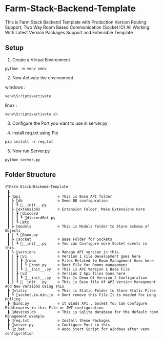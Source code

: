 # Farm-Stack-Backend-Template
This is Farm Stack Backend Template with Production Version Routing Support, Two Way Room Based Communication (Socket IO) All Working With Latest Version Packages Support and Extensible Template

## Setup 

1. Create a Virtual Environment
```
python -m venv venv
```
2. Now Activate the environment

windows :  
```
venv\Scripts\activate
```
linux :
```
venv\Scripts\activate.sh
```

3. Configure the Port you want to use in server.py

4. install req.txt using Pip
```
pip install -r req.txt
```

5. Now run Server.py
```
python server.py
```

## Folder Structure

```
📦Farm-Stack-Backend-Template
 ┣
 ┣ 📂api                 ⊙ This is Base API folder
 ┃ ┣ 📂db                ⊙ Demo DB configuration
 ┃ ┃ ┗ 📜__init__.py
 ┃ ┣ 📂extensions        ⊙ Extension Folder. Make Extensions Here
 ┃ ┃ ┣ 📂discord
 ┃ ┃ ┃ ┗ 📜discordBot.py  
 ┃ ┃ ┗ 📂etc             
 ┃ ┣ 📂models            ⊙ This is Models folder to Store Schema of Objects
 ┃ ┃ ┗ 📜Room.py         
 ┃ ┣ 📂socket            ⊙ Base Folder for Sockets 
 ┃ ┃ ┗ 📜__init__.py     ⊙ You can Configure more Socket events in this. 
 ┃ ┗ 📂versions          ⊙ Manage API version in this.
 ┃ ┃ ┣ 📂v1              ⊙ Version 1 File Development goes here
 ┃ ┃ ┃ ┣ 📂room          ⊙ Files Related to Room Management Goes here
 ┃ ┃ ┃ ┃ ┗ 📜root.py     ⊙ Root File for Rooms management
 ┃ ┃ ┃ ┗ 📜__init__.py   ⊙ This is API Version 1 Base File 
 ┃ ┃ ┣ 📂v2              ⊙ Version 2 Api files Goes here 
 ┃ ┃ ┃ ┗ 📜__init__.py   ⊙ This Is Demo Of Version 2 Configuration
 ┃ ┃ ┗ 📜__init__.py     ⊙ This is Base file Of API Version Management Add New Versions Using This
 ┣ 📂static              ⊙ This is Static Folder to Store Static Files
 ┃ ┗ 📜socket.io.min.js  ⊙ Dont remove this File It is needed For Long Polling
 ┣ 📜bind.py             ⊙ It Binds API , Socket You Can Configure Middlewares in this File or JWT configuration
 ┣ 📜devices.db          ⊙ This is Sqlite database for the default room Management example
 ┣ 📜req.txt             ⊙ Install these Packages
 ┣ 📜server.py           ⊙ Configure Port in this
 ┗ 📜z.bat               ⊙ Auto Start Script for Windows after venv configuration
```
